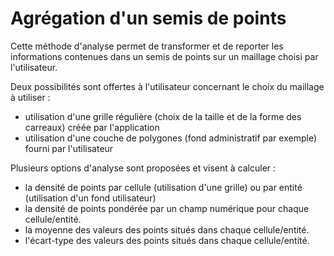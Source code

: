 # Agrégation d'un semis de points

Cette méthode d'analyse permet de transformer et de reporter les informations contenues dans un semis de points sur un maillage choisi par l'utilisateur.

Deux possibilités sont offertes à l'utilisateur concernant le choix du maillage à utiliser :

- utilisation d'une grille régulière (choix de la taille et de la forme des carreaux) créée par l'application
- utilisation d'une couche de polygones (fond administratif par exemple) fourni par l'utilisateur

Plusieurs options d'analyse sont proposées et visent à calculer :

- la densité de points par cellule (utilisation d'une grille) ou par entité (utilisation d'un fond utilisateur)
- la densité de points pondérée par un champ numérique pour chaque cellule/entité.
- la moyenne des valeurs des points situés dans chaque cellule/entité.
- l'écart-type des valeurs des points situés dans chaque cellule/entité.


